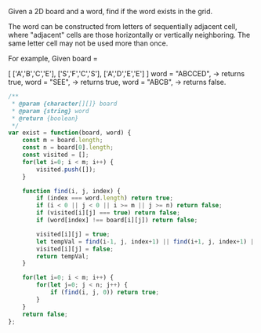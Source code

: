 Given a 2D board and a word, find if the word exists in the grid.

The word can be constructed from letters of sequentially adjacent cell, where "adjacent" cells are those horizontally or vertically neighboring. The same letter cell may not be used more than once.

For example,
Given board =

[
  ['A','B','C','E'],
  ['S','F','C','S'],
  ['A','D','E','E']
]
word = "ABCCED", -> returns true,
word = "SEE", -> returns true,
word = "ABCB", -> returns false.

```js
/**
 * @param {character[][]} board
 * @param {string} word
 * @return {boolean}
 */
var exist = function(board, word) {
    const m = board.length;
    const n = board[0].length;
    const visited = [];
    for(let i=0; i < m; i++) {
        visited.push([]);
    }

    function find(i, j, index) {
        if (index === word.length) return true;
        if (i < 0 || j < 0 || i >= m || j >= n) return false;
        if (visited[i][j] === true) return false;
        if (word[index] !== board[i][j]) return false;

        visited[i][j] = true;
        let tempVal = find(i-1, j, index+1) || find(i+1, j, index+1) || find(i, j-1, index+1) || find(i, j+1, index+1);
        visited[i][j] = false;
        return tempVal;
    }

    for(let i=0; i < m; i++) {
        for(let j=0; j < n; j++) {
            if (find(i, j, 0)) return true;
        }
    }
    return false;
};
```
